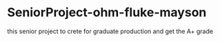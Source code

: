 # SeniorProject-ohm-fluke-mayson
this senior project to crete for graduate production and get the A+ grade
